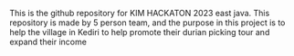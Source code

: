This is the github repository for KIM HACKATON 2023 east java.
This repository is made by 5 person team, and the purpose in this project is to help the village in Kediri to help promote their durian picking tour and expand their income
